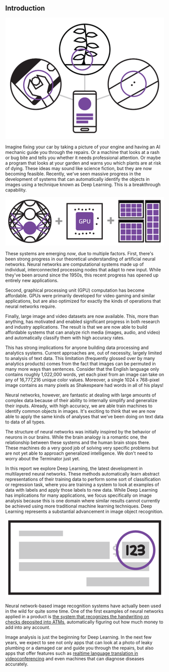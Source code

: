 ## Introduction

![Image object recognition could allow computers to guide us through car repair, plant care, and bug bite triage.](figures/01/example-circles-01.png)

Imagine fixing your car by taking a picture of your engine and having an AI
mechanic guide you through the repairs. Or a machine that looks at a rash or bug
bite and tells you whether it needs professional attention. Or maybe a program
that looks at your garden and warns you which plants are at risk of dying.
These ideas may sound like science fiction, but they are now becoming feasible.
Recently, we've seen massive progress in the development of systems that can
automatically identify the objects in images using a technique known as Deep
Learning. This is a breakthrough capability.

![Greater theoretical understanding, affordable GPUs, and accessible datasets are motivating large advances in image object recognition.](figures/01/three-advances-01.png)

These systems are emerging _now_, due to multiple factors. First, there's been
strong progress in our theoretical understanding of artificial neural networks.
Neural networks are computational systems made up of individual, interconnected
processing nodes that adapt to new input. While they've been around since the
1950s, this recent progress has opened up entirely new applications.

Second, graphical processing unit (GPU) computation has become affordable. GPUs
were primarily developed for video gaming and similar applications, but are also
optimized for exactly the kinds of operations that neural networks require.

Finally, large image and video datasets are now available. This, more than
anything, has motivated and enabled significant progress in both research and
industry applications. The result is that we are now able to build affordable
systems that can analyze rich media (images, audio, and video) and automatically
classify them with high accuracy rates.

This has strong implications for anyone building data processing and analytics
systems. Current approaches are, out of necessity, largely limited to analysis
of text data. This limitation (frequently glossed over by many analytics
products) comes from the fact that images can be permuted in many more ways than
sentences. Consider that the English language only contains roughly 1,022,000
words, yet each pixel from an image can take on any of 16,777,216 unique color
values. Moreover, a single 1024 x 768-pixel image contains as many pixels as
Shakespeare had words in all of his plays!

Neural networks, however, are fantastic at dealing with large amounts of complex
data because of their ability to internally simplify and generalize their inputs.
Already, with high accuracy, we are able train machines to identify common
objects in images. It's exciting to think that we are now able to apply the same
kinds of analyses that we've been doing on text data to data of all types.

The structure of neural networks was initially inspired by the behavior of
neurons in our brains. While the brain analogy is a romantic one, the
relationship between these systems and the human brain stops there. These
machines do a very good job of solving very specific problems but are not yet
able to approach generalized intelligence. We don't need to worry about the
Terminator just yet.

In this report we explore Deep Learning, the latest development in multilayered
neural networks. These methods automatically learn abstract
representations of their training data to perform some sort of classification or
regression task, where you are training a system to look at examples of data
with labels and apply those labels to new data. While Deep Learning has
implications for many applications, we focus specifically on image analysis
because this is one domain where similar results cannot currently be achieved
using more traditional machine learning techniques. Deep Learning represents a
substantial advancement in image object recognition.

![Image recognition is used by ATMs to identify check amounts.](figures/01/check-01.png)

Neural network-based image recognition systems have actually been used in the wild
for quite some time. One of the first examples of neural networks applied in a product
is [the system that recognizes the handwriting on checks deposited into ATMs](http://yann.lecun.com/ex/research/), automatically figuring out how
much money to add into any account.

Image analysis is just the beginning for Deep Learning. In the next few years,
we expect to see not only apps that can look at a photo of leaky plumbing or a
damaged car and guide you through the repairs, but also apps that offer features
such as [realtime language translation in videoconferencing](http://googleresearch.blogspot.ie/2015/07/how-google-translate-squeezes-deep.html) and even machines that can diagnose diseases accurately.
